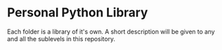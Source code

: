 # Personal Python Library

Each folder is a library of it's own.
A short description will be given to any and all the sublevels in this repository.
